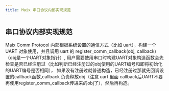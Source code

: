 ```yaml
---
title: Maix 串口协议内部实现规范
---
```


## 串口协议内部实现规范

Maix Comm Protocol 内部根据系统设置的通信方式（比如 uart），构建一个 UART 对象使用，并且调用 uart 的 register_comm_callback(obj, callback)（obj是一个UART对象指针）,
用户需要使用串口时构建UART对象构造函数会先检查是否已经注册过（比如判断已经注册过的obj使用的UART编号和即将初始化的UART编号是否相同），
如果没有注册过就普通构造，已经注册过那就先回调设置的callback函数,callback 负责释放obj（注意 uart 里面 callback后UART不要再使用register_comm_callback传进来的obj了），然后再构造。



